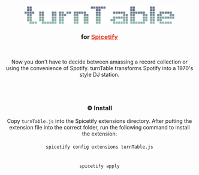 <div id="top"></div>

<!-- PROJECT LOGO -->
<br />
<div align="center">
  <a href="https://github.com/terminalPoltergeist/dotfiles">
    <img src="/assets/header.png" alt="Logo" width="400">
  </a>
  <h3 align="center">for <a href="https://github.com/spicetify" target="_blank" style="color: #E33D2D">Spicetify</a></h3> 
  <br/>
  <p align="center">Now you don't have to decide between amassing a record collection or using the convenience of Spotify. turnTable transforms Spotify into a 1970's style DJ station.</p>
  <br/>
  <br/>
<h3>⚙️ Install</h3>
Copy <code>turnTable.js</code> into the Spicetify extensions directory.
After putting the extension file into the correct folder, run the following command to install the extension:
<br/>
<code>
spicetify config extensions turnTable.js
</code>
<br/>
<code>
spicetify apply
</code>
</div>

